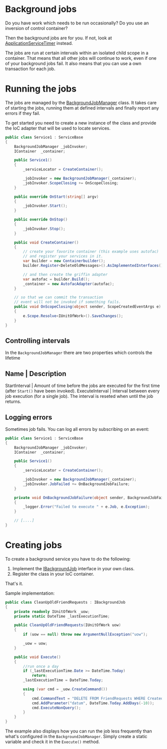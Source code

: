 ﻿# Background jobs

Do you have work which needs to be run occasionally? Do you use an inversion of control container?

Then the background jobs are for you. If not, look at [ApplicationServiceTimer](../ApplicationServiceTimer.cs) instead.

The jobs are run at certain intervals within an isolated child scope in a container.
That means that all other jobs will continue to work, even if one of your background jobs fail. It also means that
you can use a own transaction for each job.

# Running the jobs

The jobs are managed by the [BackgroundJobManager](../BackgroundJobManager.cs) class. It takes care of starting the jobs, running
them at defined intervals and finally report any errors if they fail.

To get started you need to create a new instance of the class and provide the IoC adapter that will be used to locate services.

```csharp
public class Service1 : ServiceBase
{
    BackgroundJobManager _jobInvoker;
    IContainer  _container;

    public Service1()
    {
        _serviceLocator = CreateContainer();

        _jobInvoker = new BackgroundJobManager(_container);
        _jobInvoker.ScopeClosing += OnScopeClosing;
    }

    public override OnStart(string[] argv)
    {
        _jobInvoker.Start();
    }

    public override OnStop()
    {
        _jobInvoker.Stop();
    }

    public void CreateContainer()
    {
        // create your favorite container (this example uses autofac)
		// and register your services in it.
		var builder = new Containerbuilder();
        builder.Register<DeleteOldMessages>().AsImplementedInterfaces().SingleInstance();

		// and then create the griffin adapter
		var autofac = builder.Build();
		_container = new AutofacAdapter(autofac);
    }

    // so that we can commit the transaction
    // event will not be invoked if something fails.
    public void OnScopeClosing(object sender, ScopeCreatedEventArgs e)
    {
        e.Scope.Resolve<IUnitOfWork>().SaveChanges();
    }
}
```

## Controlling intervals

In the `BackgroundJobManager` there are two properties which controls the lifetime

Name			| Description
------------------
StartInterval	| Amount of time before the jobs are executed for the first time (after `Start()` have been invoked).
ExecuteInterval | Interval between every job execution (for a single job). The interval is reseted when until the job returns.

## Logging errors

Sometimes job fails. You can log all errors by subscribing on an event:

```csharp
public class Service1 : ServiceBase
{
    BackgroundJobManager _jobInvoker;
    IContainer  _container;

    public Service1()
    {
        _serviceLocator = CreateContainer();

        _jobInvoker = new BackgroundJobManager(_container);
        _jobInvoker.JobFailed += OnBackgroundJobFailure;
    }

    private void OnBackgroundJobFailure(object sender, BackgroundJobFailedEventArgs e)
    {
        _logger.Error("Failed to execute " + e.Job, e.Exception);
    }

    // [....]
}
```

# Creating jobs

To create a background service you have to do the following:

1. Implement the [IBackgroundJob](../IBackgroundJob.cs) interface in your own class.
2. Register the class in your IoC container.

That's it.

Sample implementation:

```csharp
public class CleanUpOldFriendRequests : IBackgroundJob
{
    private readonly IUnitOfWork _uow;
    private static DateTime _lastExecutionTime;

    public CleanUpOldFriendRequests(IUnitOfWork uow)
    {
        if (uow == null) throw new ArgumentNullException("uow");

        _uow = uow;
    }

    public void Execute()
    {
        //run once a day
        if (_lastExecutionTime.Date >= DateTime.Today)
            return;
        _lastExecutionTime = DateTime.Today;

        using (var cmd = _uow.CreateCommand())
        {
            cmd.CommandText = "DELETE FROM FriendRequests WHERE CreatedAtUtc < @datum";
            cmd.AddParameter("datum", DateTime.Today.AddDays(-10));
            cmd.ExecuteNonQuery();
        }
    }
}
```

The example also displays how you can run the job less frequently than what's configured in the `BackgroundJobManager`. Simply create a
static variable and check it in the `Execute()` method.